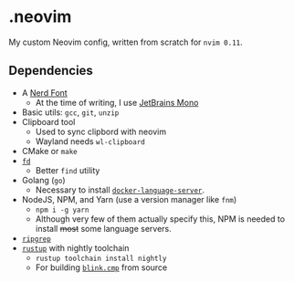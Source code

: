 # .neovim

My custom Neovim config, written from scratch for `nvim 0.11`.

## Dependencies

- A [Nerd Font](https://www.nerdfonts.com/)
  - At the time of writing, I use [JetBrains Mono](https://www.programmingfonts.org/#jetbrainsmono)
- Basic utils: `gcc`, `git`, `unzip`
- Clipboard tool
  - Used to sync clipbord with neovim
  - Wayland needs `wl-clipboard`
- CMake or `make`
- [`fd`](https://github.com/sharkdp/fd)
  - Better `find` utility
- Golang (`go`)
  - Necessary to install [`docker-language-server`](lua/plugins/lsp/mason.lua#L8-L19).
- NodeJS, NPM, and Yarn (use a version manager like `fnm`)
  - `npm i -g yarn`
  - Although very few of them actually specify this, NPM is needed to install ~~most~~ some language servers.
- [`ripgrep`](https://github.com/BurntSushi/ripgrep#installation)
- [`rustup`](https://rustup.rs/) with nightly toolchain
  - `rustup toolchain install nightly`
  - For building [`blink.cmp`](lua/plugins/blink.lua) from source
